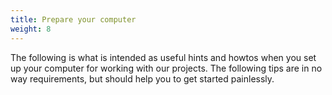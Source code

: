 ```yaml
---
title: Prepare your computer
weight: 8
---
```


The following is what is intended as useful hints and howtos when you set up your computer for working with our projects. The following tips are in no way requirements, but should help you to get started painlessly.
